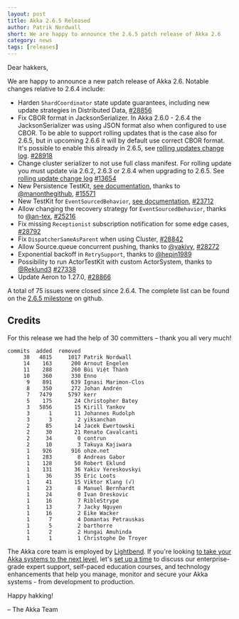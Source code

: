 ```yaml
---
layout: post
title: Akka 2.6.5 Released
author: Patrik Nordwall
short: We are happy to announce the 2.6.5 patch release of Akka 2.6
category: news
tags: [releases]
---
```


Dear hakkers,

We are happy to announce a new patch release of Akka 2.6. Notable changes relative to 2.6.4 include:

* Harden `ShardCoordinator` state update guarantees, including new update strategies in Distributed Data, [#28856](https://github.com/akka/akka/issues/28856)
* Fix CBOR format in JacksonSerializer. In Akka 2.6.0 - 2.6.4 the JacksonSerializer was using JSON format also when configured to use CBOR. To be able to support rolling updates that is the case also for 2.6.5, but in upcoming 2.6.6 it will by default use correct CBOR format. It's possible to enable this already in 2.6.5, see [rolling updates change log](https://doc.akka.io/docs/akka/current/project/rolling-update.html#2-6-5-jacksoncborserializer). [#28918](https://github.com/akka/akka/issues/28918)
* Change cluster serializer to not use full class manifest. For rolling update you must update via 2.6.2, 2.6.3 or 2.6.4 when upgrading to 2.6.5. See [rolling update change log](https://doc.akka.io/docs/akka/current/project/rolling-update.html#2-6-2-clustermessageserializer-manifests-change)  [#13654](https://github.com/akka/akka/issues/13654)
* New Persistence TestKit, [see documentation](https://doc.akka.io/docs/akka/current/typed/persistence-testing.html#persistence-testkit), thanks to [@manonthegithub](https://github.com/manonthegithub), [#15571](https://github.com/akka/akka/issues/15571)
* New TestKit for `EventSourcedBehavior`, [see documentation](https://doc.akka.io/docs/akka/current/typed/persistence-testing.html), [#23712](https://github.com/akka/akka/issues/23712)
* Allow changing the recovery strategy for `EventSourcedBehavior`, thanks to [@an-tex](https://github.com/an-tex), [#25216](https://github.com/akka/akka/issues/25216)
* Fix missing `Receptionist` subscription notification for some edge cases, [#28792](https://github.com/akka/akka/issues/28792)
* Fix `DispatcherSameAsParent` when using Cluster, [#28842](https://github.com/akka/akka/issues/28842)
* Allow Source.queue concurrent pushing, thanks to [@yakivy](https://github.com/yakivy), [#28272](https://github.com/akka/akka/issues/28272)
* Exponential backoff in `RetrySupport`, thanks to [@hepin1989](https://github.com/hepin1989)
* Possibility to run ActorTestKit with custom ActorSystem, thanks to [@Reklund3](https://github.com/Reklund3) [#27338](https://github.com/akka/akka/issues/27338)
* Update Aeron to 1.27.0, [#28866](https://github.com/akka/akka/pull/28866)


A total of 75 issues were closed since 2.6.4. The complete list can be found on the [2.6.5 milestone](https://github.com/akka/akka/milestone/164?closed=1) on github.


## Credits

For this release we had the help of 30 committers – thank you all very much!

```
commits  added  removed
     38   4815     1017 Patrik Nordwall
     14    163      200 Arnout Engelen
     11    288      260 Bùi Việt Thành
     10    360      330 Enno
      9    891      639 Ignasi Marimon-Clos
      8    350      272 Johan Andrén
      7   7479     5797 kerr
      5    175       24 Christopher Batey
      3   5856       15 Kirill Yankov
      3      1       11 Johannes Rudolph
      3      3        2 yiksanchan
      2     85       14 Jacek Ewertowski
      2     30       21 Renato Cavalcanti
      2     34        0 contrun
      2     10        3 Takuya Kajiwara
      1    926      916 ohze.net
      1    283        8 Andreas Gabor
      1    128       50 Robert Eklund
      1    131       36 Yakiv Yereskovskyi
      1     36       35 Eric Loots
      1     41       15 Viktor Klang (√)
      1     23        8 Manuel Bernhardt
      1     24        0 Ivan Oreskovic
      1     16        7 RibleStrype
      1     13        7 Jacky Nguyen
      1     16        2 Eike Wacker
      1      7        4 Domantas Petrauskas
      1      5        2 barthorre
      1      2        2 Hungai Amuhinda
      1      1        1 Christophe De Troyer
```

The Akka core team is employed by [Lightbend](https://www.lightbend.com/). If you're looking [to take your Akka systems to the next level](https://www.lightbend.com/lightbend-subscription), let's [set up a time](https://lightbend.com/contact) to discuss our enterprise-grade expert support, self-paced education courses, and technology enhancements that help you manage, monitor and secure your Akka systems - from development to production.

Happy hakking!

– The Akka Team
